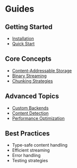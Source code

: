 # Guides

## Getting Started

- [Installation](../getting-started/installation.md)
- [Quick Start](../getting-started/quick-start.md)

## Core Concepts

- [Content-Addressable Storage](../core-concepts/content-addressable-storage.md)
- [Binary Streaming](../core-concepts/binary-streaming.md)
- [Chunking Strategies](../core-concepts/chunking-strategies.md)

## Advanced Topics

- [Custom Backends](storage.md)
- [Content Detection](torrent.detect.md)
- [Performance Optimization](../performance/optimization-guide.md)

## Best Practices

- Type-safe content handling
- Efficient streaming
- Error handling
- Testing strategies 